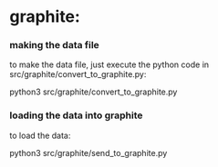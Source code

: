# graphite:

### making the data file

to make the data file, just execute the python code in src/graphite/convert_to_graphite.py:

python3 src/graphite/convert_to_graphite.py

### loading the data into graphite

to load the data:

python3 src/graphite/send_to_graphite.py    
